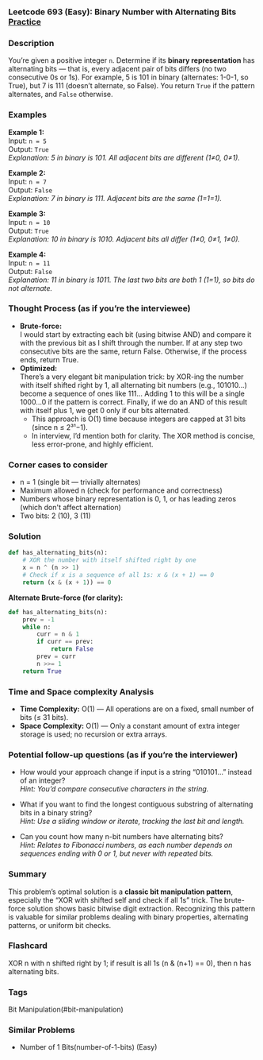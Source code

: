 ### Leetcode 693 (Easy): Binary Number with Alternating Bits [Practice](https://leetcode.com/problems/binary-number-with-alternating-bits)

### Description  
You’re given a positive integer `n`. Determine if its **binary representation** has alternating bits — that is, every adjacent pair of bits differs (no two consecutive 0s or 1s). For example, 5 is 101 in binary (alternates: 1-0-1, so True), but 7 is 111 (doesn’t alternate, so False). You return `True` if the pattern alternates, and `False` otherwise.

### Examples  

**Example 1:**  
Input: `n = 5`  
Output: `True`  
*Explanation: 5 in binary is 101. All adjacent bits are different (1≠0, 0≠1).*

**Example 2:**  
Input: `n = 7`  
Output: `False`  
*Explanation: 7 in binary is 111. Adjacent bits are the same (1=1=1).*

**Example 3:**  
Input: `n = 10`  
Output: `True`  
*Explanation: 10 in binary is 1010. Adjacent bits all differ (1≠0, 0≠1, 1≠0).*

**Example 4:**  
Input: `n = 11`  
Output: `False`  
*Explanation: 11 in binary is 1011. The last two bits are both 1 (1=1), so bits do not alternate.*


### Thought Process (as if you’re the interviewee)  
- **Brute-force:**  
  I would start by extracting each bit (using bitwise AND) and compare it with the previous bit as I shift through the number. If at any step two consecutive bits are the same, return False. Otherwise, if the process ends, return True.
- **Optimized:**  
  There’s a very elegant bit manipulation trick: by XOR-ing the number with itself shifted right by 1, all alternating bit numbers (e.g., 101010...) become a sequence of ones like 111... Adding 1 to this will be a single 1000...0 if the pattern is correct. Finally, if we do an AND of this result with itself plus 1, we get 0 only if our bits alternated.  
  - This approach is O(1) time because integers are capped at 31 bits (since n ≤ 2³¹−1).
  - In interview, I’d mention both for clarity. The XOR method is concise, less error-prone, and highly efficient.

### Corner cases to consider  
- n = 1 (single bit — trivially alternates)
- Maximum allowed n (check for performance and correctness)
- Numbers whose binary representation is 0, 1, or has leading zeros (which don't affect alternation)
- Two bits: 2 (10), 3 (11)

### Solution

```python
def has_alternating_bits(n):
    # XOR the number with itself shifted right by one
    x = n ^ (n >> 1)
    # Check if x is a sequence of all 1s: x & (x + 1) == 0
    return (x & (x + 1)) == 0
```

**Alternate Brute-force (for clarity):**

```python
def has_alternating_bits(n):
    prev = -1
    while n:
        curr = n & 1
        if curr == prev:
            return False
        prev = curr
        n >>= 1
    return True
```

### Time and Space complexity Analysis  

- **Time Complexity:** O(1) — All operations are on a fixed, small number of bits (≤ 31 bits).
- **Space Complexity:** O(1) — Only a constant amount of extra integer storage is used; no recursion or extra arrays.

### Potential follow-up questions (as if you’re the interviewer)  

- How would your approach change if input is a string “010101...” instead of an integer?  
  *Hint: You’d compare consecutive characters in the string.*

- What if you want to find the longest contiguous substring of alternating bits in a binary string?  
  *Hint: Use a sliding window or iterate, tracking the last bit and length.*

- Can you count how many n-bit numbers have alternating bits?  
  *Hint: Relates to Fibonacci numbers, as each number depends on sequences ending with 0 or 1, but never with repeated bits.*

### Summary
This problem’s optimal solution is a **classic bit manipulation pattern**, especially the “XOR with shifted self and check if all 1s” trick. The brute-force solution shows basic bitwise digit extraction. Recognizing this pattern is valuable for similar problems dealing with binary properties, alternating patterns, or uniform bit checks.


### Flashcard
XOR n with n shifted right by 1; if result is all 1s (n & (n+1) == 0), then n has alternating bits.

### Tags
Bit Manipulation(#bit-manipulation)

### Similar Problems
- Number of 1 Bits(number-of-1-bits) (Easy)